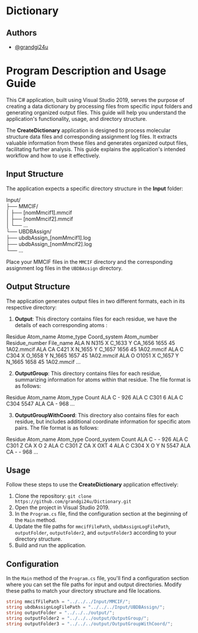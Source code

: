 # Dictionary

## Authors

- [@grandgi24u](https://www.github.com/grandgi24u)

# Program Description and Usage Guide

This C# application, built using Visual Studio 2019, serves the purpose of creating a data dictionary by processing files from specific input folders and generating organized output files. This guide will help you understand the application's functionality, usage, and directory structure.

The **CreateDictionary** application is designed to process molecular structure data files and corresponding assignment log files. It extracts valuable information from these files and generates organized output files, facilitating further analysis. This guide explains the application's intended workflow and how to use it effectively.

## Input Structure

The application expects a specific directory structure in the **Input** folder:

Input/  
├── MMCIF/  
│ ├── [nomMmcif1].mmcif  
│ ├── [nomMmcif2].mmcif  
│ └── ...  
└── UBDBAssign/  
├── ubdbAssign_[nomMmcif1].log  
├── ubdbAssign_[nomMmcif2].log  
└── ...  

Place your MMCIF files in the `MMCIF` directory and the corresponding assignment log files in the `UBDBAssign` directory.

## Output Structure

The application generates output files in two different formats, each in its respective directory:

1. **Output**: This directory contains files for each residue, we have the details of each corresponding atoms :

Residue Atom_name Atome_type Coord_system         Atom_number Residue_number File_name
ALA  	  N	        N315		   X C_1633 Y CA_1656		1655	      45	           1A02.mmcif
ALA	    CA	      C421		   X N_1655 Y C_1657		1656	      45	           1A02.mmcif
ALA	    C	        C304		   X O_1658 Y N_1665		1657	      45	           1A02.mmcif
ALA	    O	        O1051		   X C_1657 Y N_1665		1658	      45	           1A02.mmcif
...

2. **OutputGroup**: This directory contains files for each residue, summarizing information for atoms within that residue. The file format is as follows:

Residue Atom_name Atom_type Count
ALA     C         -         926
ALA     C         C301      6
ALA     C         C304      5547
ALA     CA        -         968
...

3. **OutputGroupWithCoord**: This directory also contains files for each residue, but includes additional coordinate information for specific atom pairs. The file format is as follows:

Residue Atom_name Atom_type Coord_system Count
ALA     C         -         -            926
ALA     C         C301      Z CA X O     2
ALA     C         C301      Z CA X OXT   4
ALA     C         C304      X O Y N      5547
ALA     CA        -         -            968
...

## Usage

Follow these steps to use the **CreateDictionary** application effectively:

1. Clone the repository: `git clone https://github.com/grandgi24u/Dictionary.git`
2. Open the project in Visual Studio 2019.
3. In the `Program.cs` file, find the configuration section at the beginning of the `Main` method.
4. Update the file paths for `mmcifFilePath`, `ubdbAssignLogFilePath`, `outputFolder`, `outputFolder2`, and `outputFolder3` according to your directory structure.
5. Build and run the application.

## Configuration

In the `Main` method of the `Program.cs` file, you'll find a configuration section where you can set the file paths for input and output directories. Modify these paths to match your directory structure and file locations.

```csharp
string mmcifFilePath = "../../../Input/MMCIF/";
string ubdbAssignLogFilePath = "../../../Input/UBDBAssign/";
string outputFolder = "../../../output/";
string outputFolder2 = "../../../output/OutputGroup/";
string outputFolder3 = "../../../output/OutputGroupWithCoord/";
```


